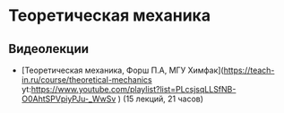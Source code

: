 # Теоретическая механика

## Видеолекции

* [Теоретическая механика, Форш П.А, МГУ Химфак](https://teach-in.ru/course/theoretical-mechanics yt:https://www.youtube.com/playlist?list=PLcsjsqLLSfNB-O0AhtSPVpiyPJu-_WwSv		) (15 лекций, 21 часов)

